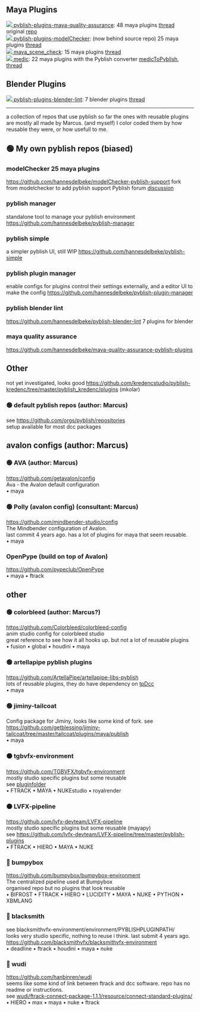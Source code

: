 
## Maya Plugins  
[![](https://img.shields.io/github/stars/hannesdelbeke/pyblish-plugins-maya-quality-assurance?color=grey&label=%E2%AD%90&style=flat-square) pyblish-plugins-maya-quality-assurance](https://github.com/hannesdelbeke/pyblish-plugins-maya-quality-assurance): 48 maya plugins [thread](https://forums.pyblish.com/t/collection-of-48-reusable-plugins-for-maya-validation/679)  original [repo](https://github.com/robertjoosten/maya-quality-assurance)  
[![](https://img.shields.io/github/stars/hannesdelbeke/pyblish-plugins-modelChecker?color=grey&label=%E2%AD%90&style=flat-square) pyblish-plugins-modelChecker](https://github.com/hannesdelbeke/pyblish-plugins-modelChecker): (now behind source repo) 25 maya plugins [thread](https://forums.pyblish.com/t/collection-of-25-maya-mesh-validation-plugins/692)  
[![](https://img.shields.io/github/stars/fkaijun/maya_scene_check?color=grey&label=%E2%AD%90&style=flat-square) maya_scene_check](https://github.com/fkaijun/maya_scene_check): 15 maya plugins [thread](https://forums.pyblish.com/t/collection-of-15-reusable-plugins-for-maya-validation/680)  
[![](https://img.shields.io/github/stars/sol-ansano-kim/medic?color=grey&label=%E2%AD%90&style=flat-square) medic](https://github.com/sol-ansano-kim/medic): 22 maya plugins with the Pyblish converter [medicToPyblish](https://github.com/sol-ansano-kim/medicToPyblish), [thread](https://forums.pyblish.com/t/medic-in-pyblish-22-reusable-plugins-for-maya-mesh-validation/682/6)  

## Blender Plugins  
[![](https://img.shields.io/github/stars/hannesdelbeke/pyblish-plugins-blender-lint?color=grey&label=%E2%AD%90&style=flat-square) pyblish-plugins-blender-lint](https://github.com/hannesdelbeke/pyblish-plugins-blender-lint): 7 blender plugins [thread](https://forums.pyblish.com/t/collection-of-7-generic-blender-plugins/693)  

---

a collection of repos that use pyblish
so far the ones with reusable plugins are mostly all made by Marcus. (and myself)
I color coded them by how reusable they were, or how usefull to me.

## 🟢 My own pyblish repos (biased)

### modelChecker 25 maya plugins
https://github.com/hannesdelbeke/modelChecker-pyblish-support
fork from modelchecker to add pyblish support
Pyblish forum [discussion](https://forums.pyblish.com/t/collection-of-25-maya-mesh-validation-plugins/692)

### pyblish manager
standalone tool to manage your pyblish environment
https://github.com/hannesdelbeke/pyblish-manager

### pyblish simple
a simpler pyblish UI, still WIP
https://github.com/hannesdelbeke/pyblish-simple

### pyblish plugin manager
enable configs for plugins
control their settings externally, and a editor UI to make the config
https://github.com/hannesdelbeke/pyblish-plugin-manager

### pyblish blender lint
https://github.com/hannesdelbeke/pyblish-blender-lint
7 plugins for blender

### maya quality assurance 
https://github.com/hannesdelbeke/maya-quality-assurance-pyblish-plugins

## Other

not yet investigated, looks good
https://github.com/kredencstudio/pyblish-kredenc/tree/master/pyblish_kredenc/plugins (mkolar)

### 🟢 default pyblish repos (author: Marcus)


see https://github.com/orgs/pyblish/repositories  <br/>
setup available for most dcc packages


## avalon configs (author: Marcus)


### 🟢 AVA (author: Marcus)
https://github.com/getavalon/config <br/>
Ava - the Avalon default configuration <br/>
• maya


### 🟢 Polly (avalon config) (consultant: Marcus)
https://github.com/mindbender-studio/config <br/>
The Mindbender configuration of Avalon. <br/>
last commit 4 years ago. has a lot of plugins for maya that seem reusable.  <br/>
• maya


### OpenPype (build on top of Avalon)
https://github.com/pypeclub/OpenPype  <br/>
• maya • ftrack


## other


### 🟢 colorbleed (author: Marcus?)
https://github.com/Colorbleed/colorbleed-config <br/>
anim studio config for colorbleed studio <br/>
great reference to see how it all hooks up. but not a lot of reusable plugins <br/>
• fusion • global • houdini • maya


### 🟢 artellapipe pyblish plugins
https://github.com/ArtellaPipe/artellapipe-libs-pyblish <br/>
lots of reusable plugins, they do have dependency on [tpDcc](https://github.com/tpDcc/tpDcc-core) <br/>
• maya

### 🟢 jiminy-tailcoat
Config package for Jiminy, looks like some kind of fork.
see https://github.com/getblessing/jiminy-tailcoat/tree/master/tailcoat/plugins/maya/publish <br/>
• maya

### 🟠 tgbvfx-environment
https://github.com/TGBVFX/tgbvfx-environment <br/>
mostly studio specific plugins but some reusable <br/>
see [pluginfolder](https://github.com/TGBVFX/tgbvfx-environment/tree/master/environment/PYBLISHPLUGINPATH) <br/>
• FTRACK • MAYA • NUKEstudio • royalrender


### 🟠 LVFX-pipeline
https://github.com/lvfx-devteam/LVFX-pipeline <br/>
mostly studio specific plugins but some reusable (mayapy) <br/>
see https://github.com/lvfx-devteam/LVFX-pipeline/tree/master/pyblish-plugins <br/>
• FTRACK • HIERO • MAYA • NUKE


### 🔴 bumpybox
https://github.com/bumpybox/bumpybox-environment <br/>
The centralized pipeline used at Bumpybox <br/>
organised repo but no plugins that look reusable <br/>
• BIFROST • FTRACK • HIERO • LUCIDITY • MAYA • NUKE • PYTHON • XBMLANG


### 🔴 blacksmith 
see blacksmithvfx-environment/environment/PYBLISHPLUGINPATH/ <br/>
looks very studio specific, nothing to reuse i think. last submit 4 years ago.<br/>
https://github.com/blacksmithvfx/blacksmithvfx-environment <br/>
• deadline • ftrack • houdini • maya • nuke


### 🔴 wudi
https://github.com/hanbinren/wudi <br/>
seems like some kind of link between ftrack and dcc software. repo has no readme or instructions. <br/>
see [wudi/ftrack-connect-package-1.1.1/resource/connect-standard-plugins/](https://github.com/hanbinren/wudi/tree/359f3774e3de0003c8844e9f13d7fcba7e08a979/ftrack-connect-package-1.1.1/resource/connect-standard-plugins) <br/>
• HIERO • max • maya • nuke • ftrack
